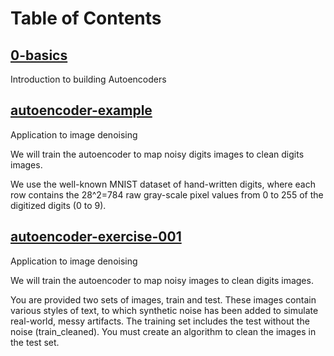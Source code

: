 # Table of Contents

## [0-basics](0-basics.ipynb)
Introduction to building Autoencoders

## [autoencoder-example](autoencoder-example.ipynb)
Application to image denoising

We will train the autoencoder to map noisy digits images to clean digits images.

We use the well-known MNIST dataset of hand-written digits, where each row contains the 28^2=784 raw gray-scale pixel values from 0 to 255 of the digitized digits (0 to 9).

## [autoencoder-exercise-001](autoencoder-exercise-001.ipynb)
Application to image denoising

We will train the autoencoder to map noisy images to clean digits images.

You are provided two sets of images, train and test.
These images contain various styles of text, to which synthetic noise has been added to simulate real-world, messy artifacts.
The training set includes the test without the noise (train_cleaned).
You must create an algorithm to clean the images in the test set.